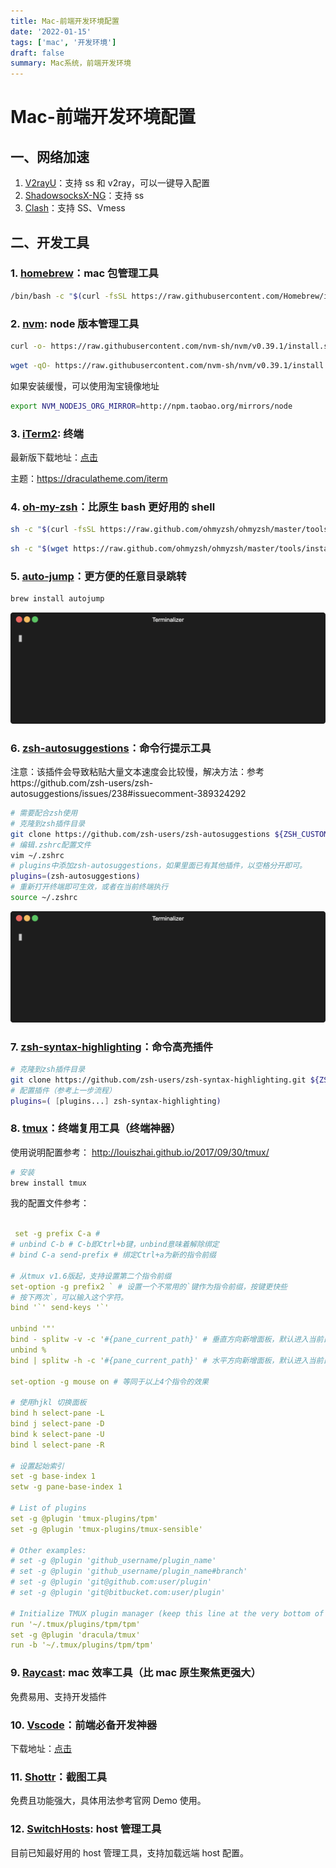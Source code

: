 ```yaml
---
title: Mac-前端开发环境配置
date: '2022-01-15'
tags: ['mac', '开发环境']
draft: false
summary: Mac系统，前端开发环境
---
```


# Mac-前端开发环境配置

## 一、网络加速

1. [V2rayU](https://github.com/yanue/V2rayU)：支持 ss 和 v2ray，可以一键导入配置
2. [ShadowsocksX-NG](https://github.com/shadowsocks/ShadowsocksX-NG)：支持 ss
3. [Clash](https://github.com/Dreamacro/clash)：支持 SS、Vmess

## 二、开发工具

### 1. [homebrew](https://brew.sh/)：mac 包管理工具

```bash
/bin/bash -c "$(curl -fsSL https://raw.githubusercontent.com/Homebrew/install/HEAD/install.sh)"
```

### 2. [nvm](https://github.com/nvm-sh/nvm): node 版本管理工具

```bash
curl -o- https://raw.githubusercontent.com/nvm-sh/nvm/v0.39.1/install.sh | bash
```

```bash
wget -qO- https://raw.githubusercontent.com/nvm-sh/nvm/v0.39.1/install.sh | bash
```

如果安装缓慢，可以使用淘宝镜像地址

```bash
export NVM_NODEJS_ORG_MIRROR=http://npm.taobao.org/mirrors/node
```

### 3. [iTerm2](https://www.iterm2.com/): 终端

最新版下载地址：[点击](https://iterm2.com/downloads/stable/latest)

主题：https://draculatheme.com/iterm

### 4. [oh-my-zsh](https://ohmyz.sh/)：比原生 bash 更好用的 shell

```bash
sh -c "$(curl -fsSL https://raw.github.com/ohmyzsh/ohmyzsh/master/tools/install.sh)"
```

```bash
sh -c "$(wget https://raw.github.com/ohmyzsh/ohmyzsh/master/tools/install.sh -O -)"
```

### 5. [auto-jump](https://github.com/wting/autojump)：更方便的任意目录跳转

```bash
brew install autojump
```

![render1597931376276](../../../public/static/md-img/render1597931376276.gif)

### 6. [zsh-autosuggestions](https://github.com/zsh-users/zsh-autosuggestions)：命令行提示工具

注意：该插件会导致粘贴大量文本速度会比较慢，解决方法：参考https://github.com/zsh-users/zsh-autosuggestions/issues/238#issuecomment-389324292

```bash
# 需要配合zsh使用
# 克隆到zsh插件目录
git clone https://github.com/zsh-users/zsh-autosuggestions ${ZSH_CUSTOM:-~/.oh-my-zsh/custom}/plugins/zsh-autosuggestions
# 编辑.zshrc配置文件
vim ~/.zshrc
# plugins中添加zsh-autosuggestions，如果里面已有其他插件，以空格分开即可。
plugins=(zsh-autosuggestions)
# 重新打开终端即可生效，或者在当前终端执行
source ~/.zshrc
```

![img](../../../public/static/md-img/1597931689238-8bda5f76-f12d-443f-ad9e-9e0e6fc66dec.gif)

### 7. [zsh-syntax-highlighting](https://github.com/zsh-users/zsh-syntax-highlighting)：命令高亮插件

```bash
# 克隆到zsh插件目录
git clone https://github.com/zsh-users/zsh-syntax-highlighting.git ${ZSH_CUSTOM:-~/.oh-my-zsh/custom}/plugins/zsh-syntax-highlighting
# 配置插件（参考上一步流程）
plugins=( [plugins...] zsh-syntax-highlighting)
```

### 8. [tmux](https://github.com/tmux/tmux)：终端复用工具（终端神器）

使用说明配置参考： http://louiszhai.github.io/2017/09/30/tmux/

```bash
# 安装
brew install tmux
```

我的配置文件参考：

```yaml

 set -g prefix C-a #
# unbind C-b # C-b即Ctrl+b键，unbind意味着解除绑定
# bind C-a send-prefix # 绑定Ctrl+a为新的指令前缀

# 从tmux v1.6版起，支持设置第二个指令前缀
set-option -g prefix2 ` # 设置一个不常用的`键作为指令前缀，按键更快些
# 按下两次`，可以输入这个字符。
bind '`' send-keys '`'

unbind '"'
bind - splitw -v -c '#{pane_current_path}' # 垂直方向新增面板，默认进入当前目录
unbind %
bind | splitw -h -c '#{pane_current_path}' # 水平方向新增面板，默认进入当前目录

set-option -g mouse on # 等同于以上4个指令的效果

# 使用hjkl 切换面板
bind h select-pane -L
bind j select-pane -D
bind k select-pane -U
bind l select-pane -R

# 设置起始索引
set -g base-index 1
setw -g pane-base-index 1

# List of plugins
set -g @plugin 'tmux-plugins/tpm'
set -g @plugin 'tmux-plugins/tmux-sensible'

# Other examples:
# set -g @plugin 'github_username/plugin_name'
# set -g @plugin 'github_username/plugin_name#branch'
# set -g @plugin 'git@github.com:user/plugin'
# set -g @plugin 'git@bitbucket.com:user/plugin'

# Initialize TMUX plugin manager (keep this line at the very bottom of tmux.conf)
run '~/.tmux/plugins/tpm/tpm'
set -g @plugin 'dracula/tmux'
run -b '~/.tmux/plugins/tpm/tpm'
```

### 9. [Raycast](https://www.raycast.com/): mac 效率工具（比 mac 原生聚焦更强大）

免费易用、支持开发插件

### 10. [Vscode](https://code.visualstudio.com/)：前端必备开发神器

下载地址：[点击](https://code.visualstudio.com/docs/?dv=osx)

### 11. [Shottr](https://shottr.cc/)：截图工具

免费且功能强大，具体用法参考官网 Demo 使用。

### 12. [SwitchHosts](https://swh.app/zh/): host 管理工具

目前已知最好用的 host 管理工具，支持加载远端 host 配置。
